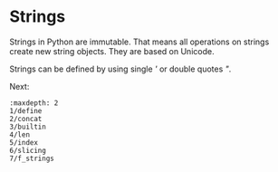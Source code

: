 # Strings

Strings in Python are immutable. That means all operations on strings create new
string objects. They are based on Unicode.

Strings can be defined by using single *'* or double quotes *"*.

Next:

```{toctree}
:maxdepth: 2
1/define
2/concat
3/builtin
4/len
5/index
6/slicing
7/f_strings
```
